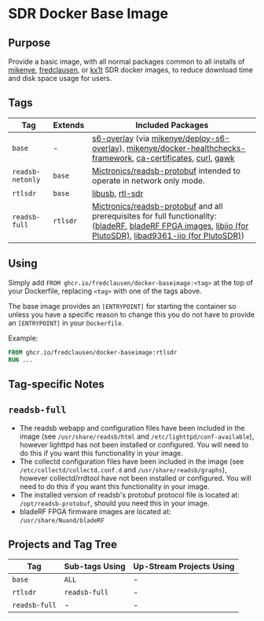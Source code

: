 # SDR Docker Base Image

## Purpose

Provide a basic image, with all normal packages common to all installs of [mikenye](https://github.com/mikenye/), [fredclausen](https://github.com/fredclausen), or [kx1t](https://github.com/kx1t/) SDR docker images, to reduce download time and disk space usage for users.

## Tags

| Tag | Extends | Included Packages |
| --- | ------- | ------------------|
| `base` | - | [s6-overlay](https://github.com/just-containers/s6-overlay) (via [mikenye/deploy-s6-overlay](https://github.com/mikenye/deploy-s6-overlay)), [mikenye/docker-healthchecks-framework](https://github.com/mikenye/docker-healthchecks-framework), [ca-certificates](https://packages.debian.org/stable/ca-certificates), [curl](https://packages.debian.org/stable/curl), [gawk](https://packages.debian.org/stable/gawk) |
| `readsb-netonly` | `base` | [Mictronics/readsb-protobuf](https://github.com/Mictronics/readsb-protobuf) intended to operate in network only mode. |
| `rtlsdr` | `base` | [libusb](https://packages.debian.org/stable/libusb-1.0-0), [rtl-sdr](https://osmocom.org/projects/rtl-sdr/)
| `readsb-full` | `rtlsdr` | [Mictronics/readsb-protobuf](https://github.com/Mictronics/readsb-protobuf) and all prerequisites for full functionality: ([bladeRF](https://github.com/Nuand/bladeRF), [bladeRF FPGA images](https://www.nuand.com/fpga_images/), [libiio (for PlutoSDR)](https://github.com/analogdevicesinc/libiio), [libad9361-iio (for PlutoSDR)](https://github.com/analogdevicesinc/libad9361-iio)) |

## Using

Simply add `FROM ghcr.io/fredclausen/docker-baseimage:<tag>` at the top of your Dockerfile, replacing `<tag>` with one of the tags above.

The base image provides an `[ENTRYPOINT]` for starting the container so unless you have a specific reason to change this you do not have to provide an `[ENTRYPOINT]` in your `Dockerfile`.

Example:

```Dockerfile
FROM ghcr.io/fredclausen/docker-baseimage:rtlsdr
RUN ...
```

## Tag-specific Notes

## `readsb-full`

* The readsb webapp and configuration files have been included in the image (see `/usr/share/readsb/html` and `/etc/lighttpd/conf-available`), however lighttpd has not been installed or configured. You will need to do this if you want this functionality in your image.
* The collectd configuration files have been included in the image (see `/etc/collectd/collectd.conf.d` and `/usr/share/readsb/graphs`), however collectd/rrdtool have not been installed or configured. You will need to do this if you want this functionality in your image.
* The installed version of readsb's protobuf protocol file is located at: `/opt/readsb-protobuf`, should you need this in your image.
* bladeRF FPGA firmware images are located at: `/usr/share/Nuand/bladeRF`

## Projects and Tag Tree

| Tag | Sub-tags Using | Up-Stream Projects Using |
| --- | -------------- | ------------------------ |
| `base` | `ALL`       | - |
| `rtlsdr` | `readsb-full` | - |
| `readsb-full` | - | - |
